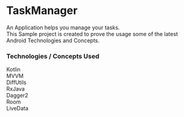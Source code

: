 # TaskManager
An Application helps you manage your tasks.<br />
This Sample project is created to prove the usage some of the latest Android Technologies and Concepts.
### Technologies / Concepts Used
Kotlin <br />
MVVM <br />
DiffUtils <br />
RxJava <br />
Dagger2 <br />
Room <br />
LiveData<br />

